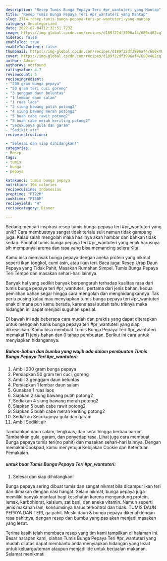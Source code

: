 ```yaml
---
description: "Resep Tumis Bunga Pepaya Teri #pr_wantuteri yang Mantap"
title: "Resep Tumis Bunga Pepaya Teri #pr_wantuteri yang Mantap"
slug: 2714-resep-tumis-bunga-pepaya-teri-pr-wantuteri-yang-mantap
category: Uncategorized
date: 2022-07-04T12:32:51.723Z
image: https://img-global.cpcdn.com/recipes/d189f22df3996af4/680x482cq70/tumis-bunga-pepaya-teri-pr_wantuteri-foto-resep-utama.jpg
hideToc: false
enableToc: true
enableTocContent: false
thumbnail: https://img-global.cpcdn.com/recipes/d189f22df3996af4/680x482cq70/tumis-bunga-pepaya-teri-pr_wantuteri-foto-resep-utama.jpg
cover: https://img-global.cpcdn.com/recipes/d189f22df3996af4/680x482cq70/tumis-bunga-pepaya-teri-pr_wantuteri-foto-resep-utama.jpg
author: Admin
authorAv: notfound
ratingvalue: 4.7
reviewcount: 5
recipeingredient:
- "200 gram bunga pepaya"
- "50 gram teri cuci goreng"
- "3 genggam daun beluntas"
- "1 lembar daun salam"
- "1 ruas laos"
- "2 siung bawang putih potong2"
- "4 siung bawang merah potong2"
- "5 buah cabe rawit potong2"
- "5 buah cabe merah keriting potong2"
- "Secukupnya gula dan garam"
- "Sedikit air"
recipeinstructions:

- "Selesai dan siap dihidangkan!"
categories:
- Resep
tags:
- tumis
- bunga
- pepaya

katakunci: tumis bunga pepaya 
nutrition: 104 calories
recipecuisine: Indonesian
preptime: "PT22M"
cooktime: "PT50M"
recipeyield: "4"
recipecategory: Dinner

---
```





Sedang mencari inspirasi resep tumis bunga pepaya teri #pr_wantuteri yang unik? Cara membuatnya sangat tidak terlalu sulit namun tidak gampang juga. Kalau salah mengolah maka hasilnya akan hambar dan bahkan tidak sedap. Padahal tumis bunga pepaya teri #pr_wantuteri yang enak harusnya sih mempunyai aroma dan rasa yang bisa memancing selera Kita.





Kamu bisa memasak bunga pepaya dengan aneka protein yang nikmat seperti ikan tongkol, cumi asin, atau ikan teri. Baca juga: Resep Urap Daun Pepaya yang Tidak Pahit, Masakan Rumahan Simpel. Tumis Bunga Pepaya Teri Tempe dan masakan sehari-hari lainnya.

Banyak hal yang sedikit banyak berpengaruh terhadap kualitas rasa dari tumis bunga pepaya teri #pr_wantuteri, pertama dari jenis bahan, kedua pemilihan bahan segar hingga cara mengolah dan menghidangkannya. Tak perlu pusing kalau mau menyiapkan tumis bunga pepaya teri #pr_wantuteri enak di mana pun kamu berada, karena asal sudah tahu triknya maka hidangan ini dapat menjadi suguhan spesial.






Di bawah ini ada beberapa cara mudah dan praktis yang dapat diterapkan untuk mengolah tumis bunga pepaya teri #pr_wantuteri yang siap dikreasikan. Kamu bisa membuat Tumis Bunga Pepaya Teri #pr_wantuteri memakai 11 jenis bahan dan 0 tahap pembuatan. Berikut ini cara untuk menyiapkan hidangannya.

<!--inarticleads1-->

##### Bahan-bahan dan bumbu yang wajib ada dalam pembuatan Tumis Bunga Pepaya Teri #pr_wantuteri:

1. Ambil 200 gram bunga pepaya
1. Persiapkan 50 gram teri cuci, goreng
1. Ambil 3 genggam daun beluntas
1. Persiapkan 1 lembar daun salam
1. Gunakan 1 ruas laos
1. Siapkan 2 siung bawang putih potong2
1. Sediakan 4 siung bawang merah potong2
1. Siapkan 5 buah cabe rawit potong2
1. Siapkan 5 buah cabe merah keriting potong2
1. Sediakan Secukupnya gula dan garam
1. Ambil Sedikit air


Tambahkan daun salam, lengkuas, dan serai hingga berbau harum. Tambahkan gula, garam, dan penyedap rasa. Lihat juga cara membuat Bunga pepaya tumis teri(no pahit) dan masakan sehari-hari lainnya. Dengan memakai Cookpad, kamu menyetujui Kebijakan Cookie dan Ketentuan Pemakaian. 

<!--inarticleads2-->

#####  untuk buat Tumis Bunga Pepaya Teri #pr_wantuteri:


1. Selesai dan siap dihidangkan!

Bunga pepaya sering dibuat tumis dan sangat nikmat bila dicampur ikan teri dan dimakan dengan nasi hangat. Selain nikmat, bunga pepaya juga memiliki banyak manfaat bagi kesehatan karena mengandung protein, lemak, karbohidrat, kalsium, zat besi, dan aneka vitamin. Namun seperti jenis makanan lain, konsumsinya harus terkontrol dan tidak. TUMIS DAUN PEPAYA DAN TERI, ga pahit. Meski daun &amp; bunga pepaya dikenal dengan rasa pahitnya, dengan resep dan bumbu yang pas akan menjadi masakan yang lezat. 

Terima kasih telah membaca resep yang tim kami tampilkan di halaman ini. Besar harapan kami, olahan Tumis Bunga Pepaya Teri #pr_wantuteri yang mudah di atas dapat membantu anda menyiapkan hidangan yang lezat untuk keluarga/teman ataupun menjadi ide untuk berjualan makanan. Selamat menikmati
